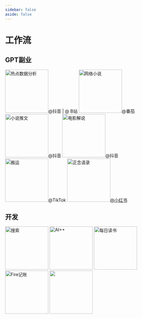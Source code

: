 ```yaml
---
sidebar: false
aside: false
---
```


# 工作流

## GPT副业

<tr>
       <td><img src="https://img.88icon.com/download/jpg/201912/f30fce1adf899dcc0b488bff7138049a.jpg!ys" alt="热点数据分析" width="140"/>@抖音 | @ B站</td>
       <td><img src="https://img2.baidu.com/it/u=2672582642,1969581453&fm=253&fmt=auto&app=138&f=PNG?w=243&h=243" width="140" alt="网络小说"/>@番茄</td>
       <td><img src="https://file1.qudonghua.com/2023/09/08/64fb3d3664822.png" alt="小说推文" width="140"/>@抖音</td>
       <td><img src="https://img2.baidu.com/it/u=1810373623,1699574427&fm=253&fmt=auto&app=138&f=JPEG?w=545&h=500" width="140" alt="电影解说"/>@抖音</td>
       <td><img src="https://logo.nuanque.com/wp-content/uploads/2021/12/20211212230431-61b67fffeb805.jpg" alt="搬运" width="140"/>@TikTok</td>
</tr>

<tr>
       <td><a href="./chatgpt/正念语录/"><img src="https://photo.16pic.com/00/79/62/16pic_7962870_b.jpg" alt="正念语录" width="140"/></a><a href="./chatgpt/正念语录/">@小红书</a></td>
</tr>

## 开发

<tr>
       <td><img src="https://img1.baidu.com/it/u=1368960909,2907825365&fm=253&fmt=auto&app=138&f=JPEG?w=500&h=500" width="140" alt="搜索"/></td>
       <td><img src="https://trademark.zbjimg.com/pattern-prod/20190111/image_5/35316425.jpg "  alt="AI++" width="140"/></td>
       <td><img src="https://books.apple.com/assets/images/knowledge-graph/books.png" width="140" alt="每日读书" /></td>
      <td><img src="https://www.cioinsight.com.cn/uploads/images/ico/2022/0411/1649661474677515.png" width="140" alt="Fire记账" /></td>
      <td><img src="https://img.ixintu.com/download/jpg/20200714/20602bbbf3ec317b6b4fcc774cf49569_512_512.jpg!con" width="140"/></td>
</tr>

<div>&nbsp</div>


<!--

<strong style="color: red;">技术支持：</strong>

<tr >
       <td><img src="https://logos-world.net/wp-content/uploads/2023/02/ChatGPT-Logo.png" width="140" alt="GPT"/></td>
       <td><img src="https://img0.baidu.com/it/u=1099697424,2484968454&fm=253&fmt=auto&app=138&f=PNG?w=750&h=500" alt="Python"  width="140"/></td>
       <td><img src="https://pic4.zhimg.com/v2-2712e84cc3452fc2df389c8a531c1b28_1440w.jpg?source=172ae18b" alt="Java" width="140"/></td>
       <td><img src="https://1000logos.net/wp-content/uploads/2020/08/App-Store-Logo-2013.png" width="140" alt="AppStore"/></td>
       <td><img src="https://www.zhonweb.com/up_file/2022/05/4.jpg" width="140" alt="微信小程序"/></td>
      
</tr>


<tr>
       <td><img src="https://encrypted-tbn0.gstatic.com/images?q=tbn:ANd9GcQstkCdgWXj_9Xe-tm_h5fkcjWXj2LlX8NepQ&s" alt="知乎" width="140"/>@知乎</td>
       <td><img src="https://img1.baidu.com/it/u=3326050576,2360646590&fm=253&fmt=auto&app=138&f=JPEG?w=500&h=500" alt="杭州周报" width="140"/>@公众号</td>
</tr>

       <td><img src="https://pp.myapp.com/ma_icon/0/icon_54121893_1723706854/256" width="140" alt="游戏代练" /></td>
        <td><img src="https://youxiandai.cn/d/file/p/2021/07-15/12/0715120709o5e3u3t2rahpng.png" width="140" alt="远程工作" /></td>
        <td><img src="" width="140" alt="" /></td>
-->